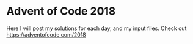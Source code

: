 # Advent of Code 2018

Here I will post my solutions for each day, and my input files. Check out https://adventofcode.com/2018
